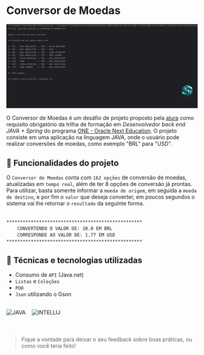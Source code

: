 # Conversor de Moedas

<img src="src/assets/screenshots/2024.10.16.jpg" alt="Captura de tela do terminal rodando a aplicação.">

O Conversor de Moedas é um desáfio de projeto proposto pela [alura](https://cursos.alura.com.br) como requisito obrigatório da trilha de formação em _Desenvolvedor back end JAVA + Spring_ do
programa [ONE - Oracle Next Education](https://www.oracle.com/br/education/oracle-next-education/). O projeto consiste em uma aplicação na linguagem JAVA, onde o usuário pode realizar conversões de moedas,
como exemplo "BRL" para "USD".

## 🔨 Funcionalidades do projeto
O `Conversor de Moedas` conta com `162 opções` de conversão de moedas, atualizadas em `tempo real`, além de ter 8 opções de conversão já prontas. Para utilizar, basta somente informar a `moeda de origem`,
em seguida a `moeda de destino`, e por fim o `valor` que deseja converter, em poucos segundos
o sistema vai lhe retornar o `resultado` da seguinte forma.

<code>
**************************************************
    CONVERTENDO O VALOR DE: 10.0 EM BRL
    CORRESPONDE AO VALOR DE: 1.77 EM USD
**************************************************
</code>

## 📝 Técnicas e tecnologias utilizadas

- Consumo de `API` (Java.net)
- `Listas` e `Coleções`
- `POO`
- `Json` utilizando o Gson

</br>

<div style="display: flex; gap: 1rem">
<img src="https://cdn.jsdelivr.net/gh/devicons/devicon@latest/icons/java/java-original.svg" height="40px" title="JAVA"/>
<img src="https://cdn.jsdelivr.net/gh/devicons/devicon@latest/icons/intellij/intellij-original.svg" height="40px" title="INTELLIJ"/>
</div>

</br>

> Fique a vontade para deixar o seu feedback sobre boas práticas, ou como você teria feito!